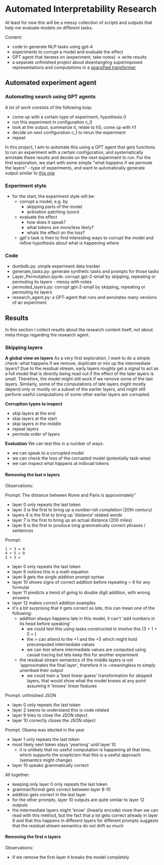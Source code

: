 # Automated Interpretability Research

At least for now this will be a messy collection of scripts and outputs that help me evaluate models on different tasks.

Content:
- code to generate NLP tasks using gpt-4
- experiments to corrupt a model and evaluate the effect
- GPT agent that iterates on (experiment, take notes) -> write results
- a separate unfinished project about disentangling superimposed representations and computations in a [sparsified transformer](SparseWeights.ipynb)

## Automated experiment agent

### Automating search using GPT agents

A lot of work consists of the following loop:
- come up with a certain type of experiment, hypothesis 0
- run this experiment in configuration c_0
- look at the output, summarize it, relate to h0, come up with h1
- decide on next configuration c_1 to rerun the experiment
- repeat

In this project, I aim to automate this using a GPT agent that gets functions to run an experiment with a certain configuration, and systematically annotate these results and decide on the next experiment to run. For the first exploration, we start with some simple "what happens if we permute the layers" - type of experiments, and want to automatically generate output similar to [this one](#results)

### Experiment style

- for the start, the experiment style will be:
  - corrupt a model, e.g. by 
    - skipping parts of the model
    - activation patching (soon)
  - evaluate the effect
    - how does it speak?
    - what tokens are more/less likely?
    - whats the effect on the loss?
  - gpt's task is then to find interesting ways to corrupt the model and refine hypothesis about what is happening where
  

### Code

- dumbdb.py: simple experiment data tracker
- generate_tasks.py: generate synthetic tasks and prompts for those tasks
- Layer_Permutation.ipynb: corrupt gpt-2-small by skipping, repeating or permuting its layers - messy with notes
- permuted_layers.py: corrupt gpt-2-small by skipping, repeating or permuting its layers
- research_agent.py: a GPT-agent that runs and annotates many versions of an experiment



## Results
In this section I collect results about the research content itself, not about meta things regarding the research agent.

### Skipping layers

**A global view on layers**
As a very first exploration, I want to do a simple check: what happens if we remove, duplicate or mix up the intermediate layers?
Due to the residual stream, early layers roughly get a signal to act as a full model that is directly being read out if the effect of the later layers is small. Therefore, the model might still work if we remove some of the last layers.
Similarly, some of the computations of late layers might mostly depend only or mostly on a subset of the earlier layers, and might still perform useful computations of some other earlier layers are corrupted.

**Corruption types to inspect**
- skip layers at the end
- skip layers at the start
- skip layers in the middle
- repeat layers
- permute order of layers

**Evaluation**
We can test this in a number of ways:
- we can speak to a corrupted model
- we can check the loss of the corrupted model (potentially task-wise)
- we can inspect what happens at indivual tokens


#### Removing the last n layers

Observations:

Prompt: The distance between Rome and Paris is approximately"
- layer 0 only repeats the last token
- layer 3 is the first to bring up a number-ish completion (20th century)
- layers 4 is the first to bring up 'distance' related words
- layer 7 is the first to bring up an actual distance (200 miles)
- layer 8 is the first to produce long grammatically correct phrases / sentences

Prompt:
```
1 + 3 = 4 
4 + 5 = 9
2 + 3 =
```
- layer 0 only repeats the last token
- layer 6 notices this is a math equation
- layer 8 gets the single addition prompt syntax
- layer 10 shows signs of correct addition before repeating = 9 for any formular
- layer 11 predicts a trend of going to double digit addition, with wrong answers
- layer 12 makes correct addition examples
- it's a bit surprising that it gets correct so late, this can mean one of the following:
  - addition always happens late in this model, it can't 'add numbers in its head before speaking'
    - we could test this using tasks constructed to involve this (3 + 1 + 5 = )
    - the = can attend to the +1 and the +5 which might hold precomputed intermediate values
    - we can test where intermediate values are computed using causal tracing but lets keep this for another experiment
  - the residual stream semantics of the middle layers is not 'approximates the final layer', therefore it is ~meaningless to simply unembed their output
    - we could train a 'best linear guess' transformation for skipped layers, that would show what the model knows at any point assuming it 'knows' linear features


Prompt: unfinished JSON
- layer 0 only repeats the last token
- layer 2 seems to understand this is code related
- layer 9 tries to close the JSON object
- layer 10 correctly closes the JSON object


Prompt: Obama was elected in the year
- layer 1 only repeats the last token
- most likely next token stays 'yearlong' until layer 10
  - it is unlikely that no useful computation is happening all that time, which supports the scepticism that this is a useful approach (semantics might change)
- layer 10 speaks grammatically correct

All together:
- keeping only layer 0 only repeats the last token
- grammar/format gets correct between layer 8-10
- addition gets correct in the last layer
- for the other prompts, layer 10 outputs are quite similar to layer 12 outputs
- the intermediate layers might 'know' (linearly encode) more than we can read with this method, but the fact that a lot gets correct already in layer 8 and that this happens in different layers for different prompts suggests that the residual stream semantics do not drift so much

#### Removing the first n layers
Observations:
- if we remove the first layer it breaks the model completely


